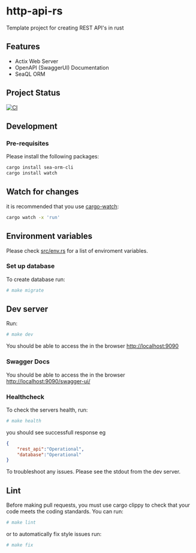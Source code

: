 http-api-rs
====

Template project for creating REST API's in rust

## Features

- Actix Web Server
- OpenAPI (SwaggerUI) Documentation
- SeaQL ORM

## Project Status

[![CI](https://github.com/daniel-samson/http-api-rs/actions/workflows/ci.yml/badge.svg?branch=main)](https://github.com/daniel-samson/http-api-rs/actions/workflows/ci.yml)

## Development

### Pre-requisites
Please install the following packages:

```bash
cargo install sea-orm-cli
cargo install watch
```

## Watch for changes

it is recommended that you use [cargo-watch](https://github.com/passcod/cargo-watch):

```bash
cargo watch -x 'run'
```

## Environment variables
Please check [src/env.rs](src/env.rs) for a list of enviroment variables.

### Set up database
To create database run:

```bash
# make migrate
```

## Dev server
Run:

```bash
# make dev
```

You should be able to access the in the browser [http://localhost:9090](http://localhost:9090)

### Swagger Docs
You should be able to access the in the browser [http://localhost:9090/swagger-ui/](http://localhost:9090/swagger-ui/)

### Healthcheck
To check the servers health, run:

```bash
# make health
```

you should see successfull response eg
```json
{
    "rest_api":"Operational",
    "database":"Operational"
}
```

To troubleshoot any issues. Please see the stdout from the dev server.

## Lint

Before making pull requests, you must use cargo clippy to check that your code meets the coding standards. You can run:

```bash
# make lint
```

or to automatically fix style issues run:

```bash
# make fix
```
